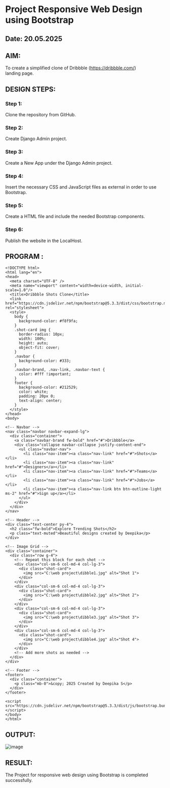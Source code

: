 # Project Responsive Web Design using Bootstrap
## Date: 20.05.2025

## AIM:
To create a simplified clone of Dribbble (https://dribbble.com/) landing page.


## DESIGN STEPS:

### Step 1:
Clone the repository from GitHub.

### Step 2:
Create Django Admin project.

### Step 3:
Create a New App under the Django Admin project.

### Step 4:
Insert the necessary CSS and JavaScript files as external in order to use Bootstrap.

### Step 5:
Create a HTML file and include the needed Bootstrap components.

### Step 6:
Publish the website in the LocalHost.

## PROGRAM :
```
<!DOCTYPE html>
<html lang="en">
<head>
  <meta charset="UTF-8" />
  <meta name="viewport" content="width=device-width, initial-scale=1.0"/>
  <title>Dribbble Shots Clone</title>
  <link href="https://cdn.jsdelivr.net/npm/bootstrap@5.3.3/dist/css/bootstrap.min.css" rel="stylesheet">
  <style>
    body {
      background-color: #f8f9fa;
    }
    .shot-card img {
      border-radius: 10px;
      width: 100%;
      height: auto;
      object-fit: cover;
    }
    .navbar {
      background-color: #333;
    }
    .navbar-brand, .nav-link, .navbar-text {
      color: #fff !important;
    }
    footer {
      background-color: #212529;
      color: white;
      padding: 20px 0;
      text-align: center;
    }
  </style>
</head>
<body>

<!-- Navbar -->
<nav class="navbar navbar-expand-lg">
  <div class="container">
    <a class="navbar-brand fw-bold" href="#">Dribbble</a>
    <div class="collapse navbar-collapse justify-content-end">
      <ul class="navbar-nav">
        <li class="nav-item"><a class="nav-link" href="#">Shots</a></li>
        <li class="nav-item"><a class="nav-link" href="#">Designers</a></li>
        <li class="nav-item"><a class="nav-link" href="#">Teams</a></li>
        <li class="nav-item"><a class="nav-link" href="#">Jobs</a></li>
        <li class="nav-item"><a class="nav-link btn btn-outline-light ms-2" href="#">Sign up</a></li>
      </ul>
    </div>
  </div>
</nav>

<!-- Header -->
<div class="text-center py-4">
  <h2 class="fw-bold">Explore Trending Shots</h2>
  <p class="text-muted">Beautiful designs created by Deepika</p>
</div>

<!-- Image Grid -->
<div class="container">
  <div class="row g-4">
    <!-- Repeat this block for each shot -->
    <div class="col-sm-6 col-md-4 col-lg-3">
      <div class="shot-card">
        <img src="C:\web project\dibble1.jpg" alt="Shot 1">
      </div>
    </div>
    <div class="col-sm-6 col-md-4 col-lg-3">
      <div class="shot-card">
        <img src="C:\web project\dibble2.jpg" alt="Shot 2">
      </div>
    </div>
    <div class="col-sm-6 col-md-4 col-lg-3">
      <div class="shot-card">
        <img src="C:\web project\dibble3.jpg" alt="Shot 3">
      </div>
    </div>
    <div class="col-sm-6 col-md-4 col-lg-3">
      <div class="shot-card">
        <img src="C:\web project\dibble4.jpg" alt="Shot 4">
      </div>
    </div>
    <!-- Add more shots as needed -->
  </div>
</div>

<!-- Footer -->
<footer>
  <div class="container">
    <p class="mb-0">&copy; 2025 Created by Deepika S</p>
  </div>
</footer>

<script src="https://cdn.jsdelivr.net/npm/bootstrap@5.3.3/dist/js/bootstrap.bundle.min.js"></script>
</body>
</html>

```


## OUTPUT:

![image](https://github.com/user-attachments/assets/00904d31-2e49-4f26-b09a-1a1989c7234f)

## RESULT:
The Project for responsive web design using Bootstrap is completed successfully.
